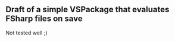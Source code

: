 Draft of a simple VSPackage that evaluates FSharp files on save
----------------------------

Not tested well ;)
